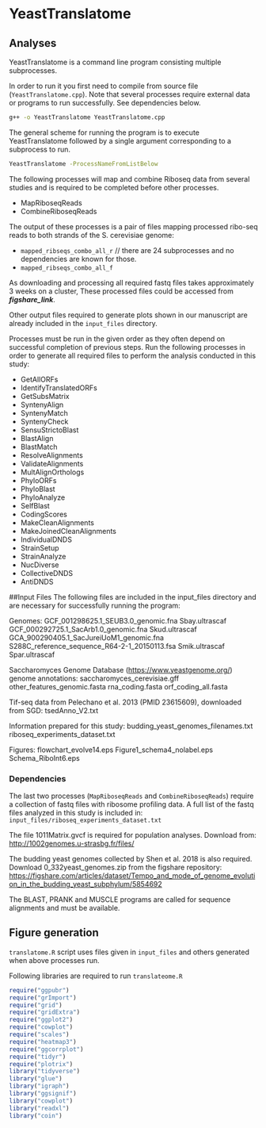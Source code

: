 # YeastTranslatome
## Analyses
YeastTranslatome is a command line program consisting multiple subprocesses. 

In order to run it you first need to compile from source file (`YeastTranslatome.cpp`). Note that several processes require external data or programs to run successfully. See dependencies below.

```bash
g++ -o YeastTranslatome YeastTranslatome.cpp 
```

The general scheme for running the program is to execute YeastTranslatome followed by a single argument corresponding to a subprocess to run.

```bash
YeastTranslatome -ProcessNameFromListBelow
```

The following processes will map and combine Riboseq data from several studies and is required to be completed before other processes.

- MapRiboseqReads
- CombineRiboseqReads

The output of these processes is a pair of files mapping processed ribo-seq reads to both strands of the S. cerevisiae genome:

- `mapped_ribseqs_combo_all_r` // there are 24 subprocesses and no dependencies are known for those. 
- `mapped_ribseqs_combo_all_f`


As downloading and processing all required fastq files takes approximately 3 weeks on a cluster, These processed files could be accessed from ***figshare_link***. 

Other output files required to generate plots shown in our manuscript are already included in the `input_files` directory.


Processes must be run in the given order as they often depend on successful completion of previous steps. Run the following processes in order to generate all required files to perform the analysis conducted in this study:

- GetAllORFs
- IdentifyTranslatedORFs 
- GetSubsMatrix
- SyntenyAlign
- SyntenyMatch
- SyntenyCheck
- SensuStrictoBlast
- BlastAlign
- BlastMatch
- ResolveAlignments
- ValidateAlignments
- MultAlignOrthologs
- PhyloORFs
- PhyloBlast
- PhyloAnalyze
- SelfBlast
- CodingScores
- MakeCleanAlignments
- MakeJoinedCleanAlignments
- IndividualDNDS
- StrainSetup
- StrainAnalyze
- NucDiverse
- CollectiveDNDS
- AntiDNDS

##Input Files
The following files are included in the input_files directory and are necessary for successfully running the program:

Genomes: 
GCF_001298625.1_SEUB3.0_genomic.fna
Sbay.ultrascaf
GCF_000292725.1_SacArb1.0_genomic.fna
Skud.ultrascaf
GCA_900290405.1_SacJureiUoM1_genomic.fna
S288C_reference_sequence_R64-2-1_20150113.fsa
Smik.ultrascaf
Spar.ultrascaf

Saccharomyces Genome Database (https://www.yeastgenome.org/) genome annotations:
saccharomyces_cerevisiae.gff
other_features_genomic.fasta
rna_coding.fasta
orf_coding_all.fasta

Tif-seq data from  Pelechano et al. 2013 (PMID 23615609), downloaded from SGD:
tsedAnno_V2.txt

Information prepared for this study:
budding_yeast_genomes_filenames.txt
riboseq_experiments_dataset.txt

Figures:
flowchart_evolve14.eps
Figure1_schema4_nolabel.eps
Schema_RiboInt6.eps

### Dependencies 
The last two processes (`MapRiboseqReads` and `CombineRiboseqReads`) require a collection of fastq files with ribosome profiling data. A full list of the fastq files analyzed in this study is included in: `input_files/riboseq_experiments_dataset.txt`

The file 1011Matrix.gvcf is required for population analyses. Download from: http://1002genomes.u-strasbg.fr/files/ 

The budding yeast genomes collected by Shen et al. 2018 is also required. Download 0_332yeast_genomes.zip from the figshare repository: https://figshare.com/articles/dataset/Tempo_and_mode_of_genome_evolution_in_the_budding_yeast_subphylum/5854692

The BLAST, PRANK and MUSCLE programs are called for sequence alignments and must be available.

## Figure generation
`translatome.R` script uses files given in `input_files` and others generated when above processes run.

Following libraries are required to run `translateome.R`
```R
require("ggpubr")
require("grImport") 
require("grid")
require("gridExtra")
require("ggplot2")
require("cowplot")
require("scales")
require("heatmap3")
require("ggcorrplot")
require("tidyr")
require("plotrix")
library("tidyverse")
library("glue")
library("igraph")
library("ggsignif")
library("cowplot")
library("readxl")
library("coin")
```
